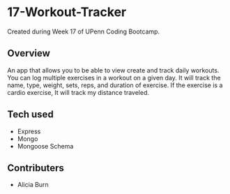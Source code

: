 # 17-Workout-Tracker
Created during Week 17 of UPenn Coding Bootcamp.

## Overview
An app that allows you  to be able to view create and track daily workouts. You can log multiple exercises in a workout on a given day. It will track the name, type, weight, sets, reps, and duration of exercise. If the exercise is a cardio exercise, It will track my distance traveled.


## Tech used
- Express
- Mongo
- Mongoose Schema


## Contributers
- Alicia Burn